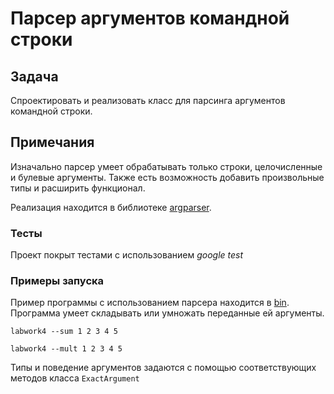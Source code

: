 # Парсер аргументов командной строки

## Задача

Спроектировать и реализовать класс для парсинга аргументов командной строки.

## Примечания

Изначально парсер умеет обрабатывать только строки, целочисленные и булевые аргументы. Также есть возможность добавить произвольные типы и расширить функционал.

Реализация находится в библиотеке [argparser](lib/CMakeLists.txt). 

### Тесты

Проект покрыт тестами с использованием *google test*

### Примеры запуска

Пример программы с использованием парсера находится в [bin](bin/main.cc). Программа умеет складывать или умножать переданные ей аргументы.

`labwork4 --sum 1 2 3 4 5`

`labwork4 --mult 1 2 3 4 5`

Типы и поведение аргументов задаются с помощью соответствующих методов класса `ExactArgument`